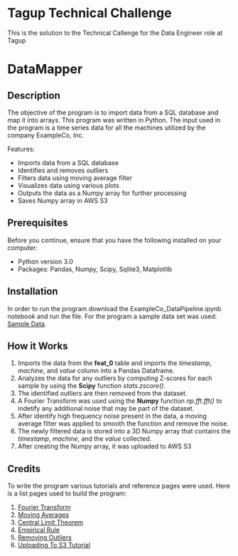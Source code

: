 # Tagup Technical Challenge
This is the solution to the Technical Callenge for the Data Engineer role at Tagup

# DataMapper

## Description
The objective of the program is to import data from a SQL database and map it into arrays. This program was written in Python. The input used in the program is a time series data for all the machines utilized by the company ExampleCo, Inc. 

Features:
* Imports data from a SQL database
* Identifies and removes outliers
* Filters data using moving average filter
* Visualizes data using various plots
* Outputs the data as a Numpy array for further processing
* Saves Numpy array in AWS S3

## Prerequisites
Before you continue, ensure that you have the following installed on your computer:
* Python version 3.0
* Packages: Pandas, Numpy, Scipy, Sqlite3, Matplotlib

## Installation
In order to run the program download the ExampleCo_DataPipeline.ipynb notebook and run the file. For the program a sample data set was used: <a href="https://drive.google.com/file/d/1GejVDBoFFVNprqMeTGnXu8hrYLj4aS4q/view " target="_blank">Sample Data</a>. 

## How it Works
1. Imports the data from the **feat_0** table and imports the *timestamp*, *machine*, and *value* column into a Pandas Dataframe.
2. Analyzes the data for any outliers by computing Z-scores for each sample by using the **Scipy** function *stats.zscore()*.
3. The identified outliers are then removed from the dataset.
4. A Fourier Transform was used using the **Numpy** function *np.fft.fft()* to indetify any additional noise that may be part of the dataset.
5. After identify high frequency noise present in the data, a moving average filter was applied to smooth the function and remove the noise.
6. The newly filtered data is stored into a 3D Numpy array that contains the *timestamp*, *machine*, and the *value* collected. 
7. After creating the Numpy array, it was uploaded to AWS S3

## Credits
To write the program various tutorials and reference pages were used. Here is a list pages used to build the program:
1. <a href="https://towardsdatascience.com/fast-fourier-transform-937926e591cb" target="_blank">Fourier Transform</a>
2. <a href="https://towardsdatascience.com/moving-averages-in-python-16170e20f6c" target="_blank">Moving Averages</a>
4. <a href="https://www.investopedia.com/terms/c/central_limit_theorem.asp" target="_blank">Central Limit Theorem</a>
5. <a href="https://www.investopedia.com/terms/e/empirical-rule.asp" target="_blank">Empirical Rule</a>
6. <a href="https://towardsdatascience.com/ways-to-detect-and-remove-the-outliers-404d16608dba" target="_blank">Removing Outliers</a>
7. <a href="https://www.youtube.com/watch?v=JmrYZPjSDl4" target="_blank">Uploading To S3 Tutorial</a>


